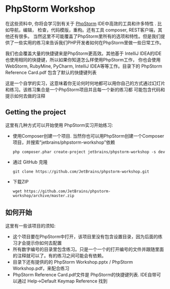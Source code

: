 # PhpStorm Workshop

在这些资料中, 你将会学习到有关于 [PhpStorm](http://www.jetbrains.com/phpstorm) IDE中高效的工具和许多特性 . 比如导航，编辑，
检查，代码模版，重构。还有工具 composer, REST客户端，其他还有很多。 当然这里不可能覆盖了PhpStorm里所有的选项和特性。但是我们提
供了一些实用的练习来告诉我们PHP开发者如何在PhpStorm里做一些日常工作。

我们也会覆盖大量的快捷键来是PhpStorm更高效。其他基于 IntelliJ IDEA的IDE也使用相同的快捷键，所以如果你知道怎么样使用PhpStorm工作，
你也会使用WebStorm, RubyMine, PyCharm, IntelliJ IDEA等等工作。目录下的 PhpStorm Reference Card.pdf 包含了默认的快捷键列表

这是一个自学的实习，这意味着你无论何时何地都可以用你自己的方式通过幻灯片和练习。该练习集合是一个PhpStorm项目并且每一个新的练习都
可能包含代码和提示如何去做的注释

## Getting the project
这里有几种方式可以开始使用 PhpStorm实习开始练习:

* 使用Composer创建一个项目. 当然你也可以用PhpStorm创建一个Composer项目，并搜索"jetbrains/phpstorm-workshop"依赖

    ``php composer.phar create-project jetbrains/phpstorm-workshop -s dev``

* 通过 GitHub 克隆

    ``git clone https://github.com/JetBrains/phpstorm-workshop.git``

* 下载ZIP

    ``wget https://github.com/JetBrains/phpstorm-workshop/archive/master.zip``

## 如何开始

这里有一些该项目的须知:

* 这个项目要在PhpStorm中打开，该项目里没有包含设置目录，因为后面的练习才会提示你如何去配置
* 所有数字编号的目录里包含练习。只是一个一个的打开编号的文件并跟随里面的注释就可以了。有的练习之间可能会有依赖。
* 目录下还有提供的的 PhpStorm Workshop.pptx / PhpStorm Workshop.pdf，来配合练习
* PhpStorm Reference Card.pdf文件是 PhpStorm的快捷键列表. IDE自带可以通过 Help->Default Keymap Reference 找到
